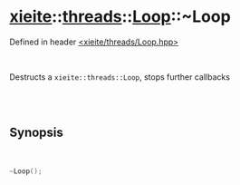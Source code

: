 # [xieite](../../../README.md)::[threads](../../threads.md)::[Loop](../Loop.md)::~Loop
Defined in header [<xieite/threads/Loop.hpp>](../../../include/xieite/threads/Loop.hpp)

<br/>

Destructs a `xieite::threads::Loop`, stops further callbacks

<br/><br/>

## Synopsis

<br/>

```cpp
~Loop();
```

